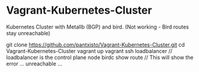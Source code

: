 # Vagrant-Kubernetes-Cluster

Kubernetes Cluster with Metallb (BGP) and bird. (Not working - Bird routes stay unreachable)

git clone https://github.com/pantxisto/Vagrant-Kubernetes-Cluster.git
cd Vagrant-Kubernetes-Cluster
vagrant up
vagrant ssh loadbalancer // loadbalancer is the control plane node
birdc show route // This will show the error ... unreachable ...
